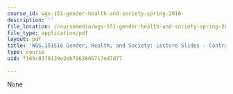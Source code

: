```yaml
---
course_id: wgs-151-gender-health-and-society-spring-2016
description: ''
file_location: /coursemedia/wgs-151-gender-health-and-society-spring-2016/f169c8379139e2eb7963805717ed7d77_MITWGS_151S16_Week9.pdf
file_type: application/pdf
layout: pdf
title: 'WGS.151S16 Gender, Health, and Society: Lecture Slides - Contraceptives'
type: course
uid: f169c8379139e2eb7963805717ed7d77

---
```

None